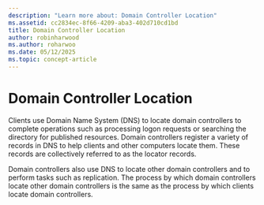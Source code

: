 ```yaml
---
description: "Learn more about: Domain Controller Location"
ms.assetid: cc2834ec-8f66-4209-aba3-402d710cd1bd
title: Domain Controller Location
author: robinharwood
ms.author: roharwoo
ms.date: 05/12/2025
ms.topic: concept-article
---
```


# Domain Controller Location

Clients use Domain Name System (DNS) to locate domain controllers to complete operations such as processing logon requests or searching the directory for published resources. Domain controllers register a variety of records in DNS to help clients and other computers locate them. These records are collectively referred to as the locator records.

Domain controllers also use DNS to locate other domain controllers and to perform tasks such as replication. The process by which domain controllers locate other domain controllers is the same as the process by which clients locate domain controllers.



